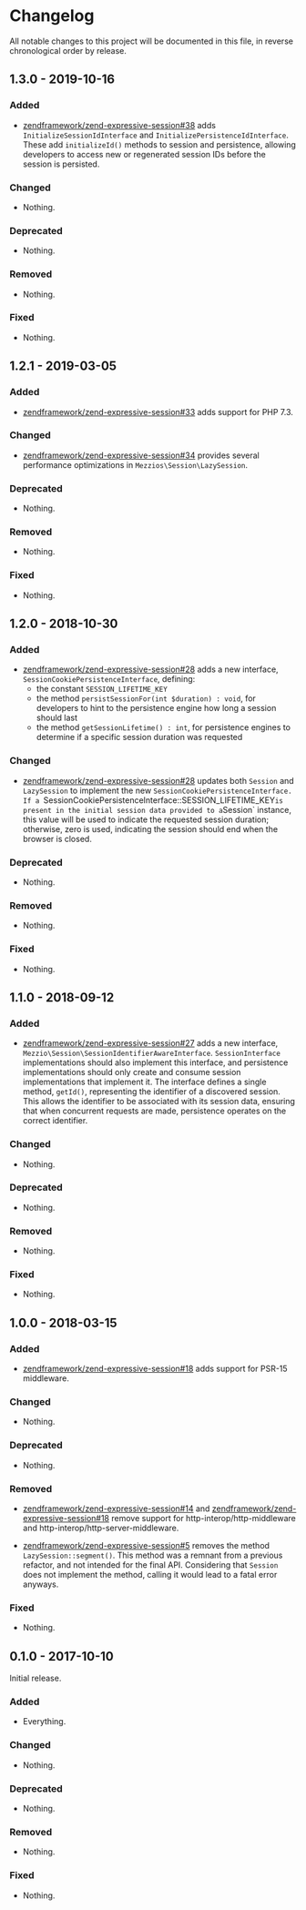 # Changelog

All notable changes to this project will be documented in this file, in reverse chronological order by release.

## 1.3.0 - 2019-10-16

### Added

- [zendframework/zend-expressive-session#38](https://github.com/zendframework/zend-expressive-session/pull/38) adds `InitializeSessionIdInterface` and `InitializePersistenceIdInterface`. These add `initializeId()` methods to session and persistence, allowing developers to access new or regenerated session IDs before the session is persisted.

### Changed

- Nothing.

### Deprecated

- Nothing.

### Removed

- Nothing.

### Fixed

- Nothing.

## 1.2.1 - 2019-03-05

### Added

- [zendframework/zend-expressive-session#33](https://github.com/zendframework/zend-expressive-session/pull/33) adds support for PHP 7.3.

### Changed

- [zendframework/zend-expressive-session#34](https://github.com/zendframework/zend-expressive-session/pull/34) provides several performance optimizations in `Mezzios\Session\LazySession`.

### Deprecated

- Nothing.

### Removed

- Nothing.

### Fixed

- Nothing.

## 1.2.0 - 2018-10-30

### Added

- [zendframework/zend-expressive-session#28](https://github.com/zendframework/zend-expressive-session/pull/28) adds a new interface, `SessionCookiePersistenceInterface`, defining:
  - the constant `SESSION_LIFETIME_KEY`
  - the method `persistSessionFor(int $duration) : void`, for developers to hint
    to the persistence engine how long a session should last
  - the method `getSessionLifetime() : int`, for persistence engines to
    determine if a specific session duration was requested

### Changed

- [zendframework/zend-expressive-session#28](https://github.com/zendframework/zend-expressive-session/pull/28) updates both `Session` and `LazySession` to implement the new
  `SessionCookiePersistenceInterface.  If a `SessionCookiePersistenceInterface::SESSION_LIFETIME_KEY`
  is present in the initial session data provided to a `Session` instance, this
  value will be used to indicate the requested session duration; otherwise, zero
  is used, indicating the session should end when the browser is closed.

### Deprecated

- Nothing.

### Removed

- Nothing.

### Fixed

- Nothing.

## 1.1.0 - 2018-09-12

### Added

- [zendframework/zend-expressive-session#27](https://github.com/zendframework/zend-expressive-session/pull/27) adds a new interface, `Mezzio\Session\SessionIdentifierAwareInterface`.
  `SessionInterface` implementations should also implement this interface, and
  persistence implementations should only create and consume session
  implementations that implement it. The interface defines a single method,
  `getId()`, representing the identifier of a discovered session. This allows
  the identifier to be associated with its session data, ensuring that when
  concurrent requests are made, persistence operates on the correct identifier.

### Changed

- Nothing.

### Deprecated

- Nothing.

### Removed

- Nothing.

### Fixed

- Nothing.

## 1.0.0 - 2018-03-15

### Added

- [zendframework/zend-expressive-session#18](https://github.com/zendframework/zend-expressive-session/pull/18) adds
  support for PSR-15 middleware.

### Changed

- Nothing.

### Deprecated

- Nothing.

### Removed

- [zendframework/zend-expressive-session#14](https://github.com/zendframework/zend-expressive-session/pull/14) and
  [zendframework/zend-expressive-session#18](https://github.com/zendframework/zend-expressive-session/pull/18) remove
  support for http-interop/http-middleware and http-interop/http-server-middleware.

- [zendframework/zend-expressive-session#5](https://github.com/zendframework/zend-expressive-session/pull/5) removes
  the method `LazySession::segment()`. This method was a remnant from a previous
  refactor, and not intended for the final API. Considering that `Session` does
  not implement the method, calling it would lead to a fatal error anyways.

### Fixed

- Nothing.

## 0.1.0 - 2017-10-10

Initial release.

### Added

- Everything.

### Changed

- Nothing.

### Deprecated

- Nothing.

### Removed

- Nothing.

### Fixed

- Nothing.
